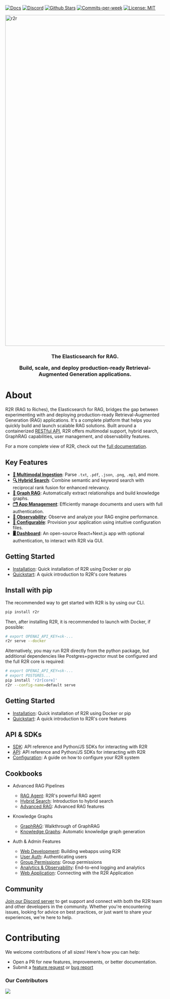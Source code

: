 <p align="left">
  <a href="https://r2r-docs.sciphi.ai"><img src="https://img.shields.io/badge/docs.sciphi.ai-3F16E4" alt="Docs"></a>
  <a href="https://discord.gg/p6KqD2kjtB"><img src="https://img.shields.io/discord/1120774652915105934?style=social&logo=discord" alt="Discord"></a>
  <a href="https://github.com/SciPhi-AI"><img src="https://img.shields.io/github/stars/SciPhi-AI/R2R" alt="Github Stars"></a>
  <a href="https://github.com/SciPhi-AI/R2R/pulse"><img src="https://img.shields.io/github/commit-activity/w/SciPhi-AI/R2R" alt="Commits-per-week"></a>
  <a href="https://opensource.org/licenses/MIT"><img src="https://img.shields.io/badge/License-MIT-purple.svg" alt="License: MIT"></a>
</p>

<img width="1041" alt="r2r" src="https://github.com/user-attachments/assets/b6ee6a78-5d37-496d-ae10-ce18eee7a1d6">
<h3 align="center">
The Elasticsearch for RAG.

Build, scale, and deploy production-ready Retrieval-Augmented Generation applications.
</h3>

# About
R2R (RAG to Riches), the Elasticsearch for RAG, bridges the gap between experimenting with and deploying production-ready Retrieval-Augmented Generation (RAG) applications. It's a complete platform that helps you quickly build and launch scalable RAG solutions. Built around a containerized [RESTful API](https://r2r-docs.sciphi.ai/api-reference/introduction), R2R offers multimodal support, hybrid search, GraphRAG capabilities, user management, and observability features.

For a more complete view of R2R, check out the [full documentation](https://r2r-docs.sciphi.ai/).

## Key Features
- [**📁 Multimodal Ingestion**](https://r2r-docs.sciphi.ai/documentation/configuration/ingestion/overview): Parse `.txt`, `.pdf`, `.json`, `.png`, `.mp3`, and more.
- [**🔍 Hybrid Search**](https://r2r-docs.sciphi.ai/cookbooks/hybrid-search): Combine semantic and keyword search with reciprocal rank fusion for enhanced relevancy.
- [**🔗 Graph RAG**](https://r2r-docs.sciphi.ai/cookbooks/graphrag): Automatically extract relationships and build knowledge graphs.
- [**🗂️ App Management**](https://r2r-docs.sciphi.ai/cookbooks/user-auth): Efficiently manage documents and users with full authentication.
- [**🔭 Observability**](https://r2r-docs.sciphi.ai/cookbooks/observability): Observe and analyze your RAG engine performance.
- [**🧩 Configurable**](https://r2r-docs.sciphi.ai/documentation/configuration/introduction): Provision your application using intuitive configuration files.
- [**🖥️ Dashboard**](https://github.com/SciPhi-AI/R2R-Dashboard): An open-source React+Next.js app with optional authentication, to interact with R2R via GUI.


## Getting Started

- [Installation](https://r2r-docs.sciphi.ai/documentation/installation): Quick installation of R2R using Docker or pip
- [Quickstart](https://r2r-docs.sciphi.ai/documentation/quickstart): A quick introduction to R2R's core features


## Install with pip
The recommended way to get started with R2R is by using our CLI.

```bash
pip install r2r
```

Then, after installing R2R, it is recommended to launch with Docker, if possible:

```bash
# export OPENAI_API_KEY=sk-...
r2r serve --docker
```

Alternatively, you may run R2R directly from the python package, but additional dependencies like Postgres+pgvector must be configured and the full R2R core is required:

```bash
# export OPENAI_API_KEY=sk-...
# export POSTGRES...
pip install 'r2r[core]'
r2r --config-name=default serve
```



## Getting Started

- [Installation](https://r2r-docs.sciphi.ai/documentation/installation): Quick installation of R2R using Docker or pip
- [Quickstart](https://r2r-docs.sciphi.ai/documentation/quickstart): A quick introduction to R2R's core features

## API & SDKs

- [SDK](https://r2r-docs.sciphi.ai/documentation/python-sdk): API reference and Python/JS SDKs for interacting with R2R
- [API](https://r2r-docs.sciphi.ai/api-reference/introduction): API reference and Python/JS SDKs for interacting with R2R
- [Configuration](/documentation/configuration): A guide on how to configure your R2R system

## Cookbooks

- Advanced RAG Pipelines
  - [RAG Agent](https://r2r-docs.sciphi.ai/cookbooks/agent): R2R's powerful RAG agent
  - [Hybrid Search](https://r2r-docs.sciphi.ai/cookbooks/hybrid-search): Introduction to hybrid search
  - [Advanced RAG](https://r2r-docs.sciphi.ai/cookbooks/advanced-rag): Advanced RAG features

- Knowledge Graphs
  - [GraphRAG](https://r2r-docs.sciphi.ai/cookbooks/graphrag): Walkthrough of GraphRAG
  - [Knowledge Graphs](https://r2r-docs.sciphi.ai/cookbooks/knowledge-graph): Automatic knowledge graph generation

- Auth & Admin Features
  - [Web Development](https://r2r-docs.sciphi.ai/cookbooks/web-dev): Building webapps using R2R
  - [User Auth](https://r2r-docs.sciphi.ai/cookbooks/user-auth): Authenticating users
  - [Group Permissions](https://r2r-docs.sciphi.ai/cookbooks/groups): Group permissions
  - [Analytics & Observability](https://r2r-docs.sciphi.ai/cookbooks/observability): End-to-end logging and analytics
  - [Web Application](https://r2r-docs.sciphi.ai/cookbooks/application): Connecting with the R2R Application

## Community

[Join our Discord server](https://discord.gg/p6KqD2kjtB) to get support and connect with both the R2R team and other developers in the community. Whether you're encountering issues, looking for advice on best practices, or just want to share your experiences, we're here to help.

# Contributing

We welcome contributions of all sizes! Here's how you can help:

- Open a PR for new features, improvements, or better documentation.
- Submit a [feature request](https://github.com/SciPhi-AI/R2R/issues/new?assignees=&labels=&projects=&template=feature_request.md&title=) or [bug report](https://github.com/SciPhi-AI/R2R/issues/new?assignees=&labels=&projects=&template=bug_report.md&title=)

### Our Contributors
<a href="https://github.com/SciPhi-AI/R2R/graphs/contributors">
  <img src="https://contrib.rocks/image?repo=SciPhi-AI/R2R" />
</a>
